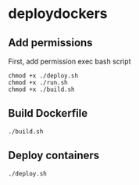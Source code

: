 # deploydockers
## Add permissions
First, add permission exec bash script

    chmod +x ./deploy.sh
    chmod +x ./run.sh
    chmod +x ./build.sh
    
## Build Dockerfile

    ./build.sh
    
## Deploy containers

    ./deploy.sh

    